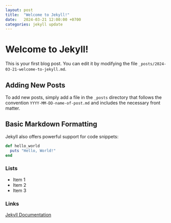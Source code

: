 ```yaml
---
layout: post
title:  "Welcome to Jekyll!"
date:   2024-03-21 12:00:00 +0700
categories: jekyll update
---
```


# Welcome to Jekyll!

This is your first blog post. You can edit it by modifying the file `_posts/2024-03-21-welcome-to-jekyll.md`.

## Adding New Posts

To add new posts, simply add a file in the `_posts` directory that follows the convention `YYYY-MM-DD-name-of-post.md` and includes the necessary front matter.

## Basic Markdown Formatting

Jekyll also offers powerful support for code snippets:

```ruby
def hello_world
  puts "Hello, World!"
end
```

### Lists

- Item 1
- Item 2
- Item 3

### Links

[Jekyll Documentation](https://jekyllrb.com/docs/) 